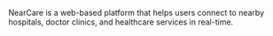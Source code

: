 NearCare is a web-based platform that helps users connect to nearby hospitals, doctor clinics, and healthcare services in real-time.
